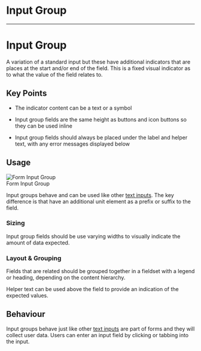 
# Input Group

---

# Input Group

A variation of a standard input but these have additional indicators that are places at the start and/or end of the field. This is a fixed visual indicator as to what the value of the field relates to.

## Key Points

- The indicator content can be a text or a symbol

- Input group fields are the same height as buttons and icon buttons so they can be used inline

- Input group fields should always be placed under the label and helper text, with any error messages displayed below

## Usage

  
![Form Input Group](https://studio-assets.supernova.io/design-systems/16150/29a4c253-8baf-46be-84fa-f6599bdc64b0.png?Expires=1980201600&Policy=eyJTdGF0ZW1lbnQiOlt7IlJlc291cmNlIjoiaHR0cHM6Ly9zdHVkaW8tYXNzZXRzLnN1cGVybm92YS5pby9kZXNpZ24tc3lzdGVtcy8xNjE1MC8yOWE0YzI1My04YmFmLTQ2YmUtODRmYS1mNjU5OWJkYzY0YjAucG5nIiwiQ29uZGl0aW9uIjp7IkRhdGVMZXNzVGhhbiI6eyJBV1M6RXBvY2hUaW1lIjoxOTgwMjAxNjAwfX19XX0_&Signature=lPVIST96V~Wn11X6wFpmWny9FuCjw9DbHnqjT-mJBDWdsiocFkzuUFzegCPZzvFEJBRMeOzFR7grAVSYQcZ-mCZX-k8kyFZOQdKZ6lAklw3-~XoGpzTJ~hJ6zsIjk-1-9YruxjqQ6UHxIMsTcMypbGZY6yAk5wTXaKPT-fiufiIvxeV1jCddb4gTLCvM-qSXvwr1w2Gt3n0lerNhz7ZDVZIDUMSzX9TVt85WlDs~NYbKtIzOKezs1OxNJQHhRr9kuycf5KcXUxEK053gUEK4czPorAa4qH59AkdvvXudRDEw7Tksqn3e7W68-0mbMnQ~5V43cs0jX1lW-v-KVIoLlw__&Key-Pair-Id=APKAJGK34LCCAUR7N6LA)  
Form Input Group  


Input groups behave and can be used like other [text inputs](). The key difference is that have an additional unit element as a prefix or suffix to the field.

### Sizing

Input group fields should be use varying widths to visually indicate the amount of data expected.

### Layout & Grouping

Fields that are related should be grouped together in a fieldset with a legend or heading, depending on the content hierarchy.

Helper text can be used above the field to provide an indication of the expected values.

## Behaviour

Input groups behave just like other [text inputs]() are part of forms and they will collect user data. Users can enter an input field by clicking or tabbing into the input. 